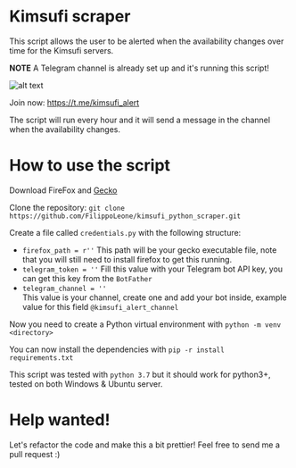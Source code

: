 # Kimsufi scraper

This script allows the user to be alerted when the availability changes over time for the Kimsufi servers.

**NOTE** A Telegram channel is already set up and it's running this script!

![alt text](https://telegram.org/img/t_logo.png "Telegram Channel") 

Join now: https://t.me/kimsufi_alert 

The script will run every hour and it will send a message in the channel when the availability changes.

# How to use the script

Download FireFox and [Gecko](https://github.com/mozilla/geckodriver/releases)

Clone the repository: `git clone https://github.com/FilippoLeone/kimsufi_python_scraper.git`

Create a file called `credentials.py` with the following structure:
- `firefox_path = r''`
This path will be your gecko executable file, note that you will still need to install firefox to get this running.
- `telegram_token = ''`
Fill this value with your Telegram bot API key, you can get this key from the `BotFather`
- `telegram_channel = ''`  
This value is your channel, create one and add your bot inside, example value for this field `@kimsufi_alert_channel`

Now you need to create a Python virtual environment with `python -m venv <directory>` 

You can now install the dependencies with `pip -r install requirements.txt`

This script was tested with `python 3.7` but it should work for python3+, tested on both Windows & Ubuntu server.

# Help wanted! 

Let's refactor the code and make this a bit prettier! Feel free to send me a pull request :)
